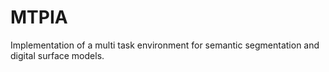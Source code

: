 # MTPIA
Implementation of a multi task environment for semantic segmentation and digital surface models.
